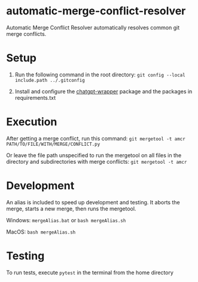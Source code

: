 # automatic-merge-conflict-resolver
Automatic Merge Conflict Resolver automatically resolves common git merge conflicts.

# Setup
1. Run the following command in the root directory:
```git config --local include.path ../.gitconfig```

2. Install and configure the [chatgpt-wrapper](https://github.com/mmabrouk/chatgpt-wrapper) package and the packages in requirements.txt

# Execution
After getting a merge conflict, run this command:
```git mergetool -t amcr PATH/TO/FILE/WITH/MERGE/CONFLICT.py```

Or leave the file path unspecified to run the mergetool on all files in the directory and subdirectories with merge conflicts:
```git mergetool -t amcr```


# Development
An alias is included to speed up development and testing. It aborts the merge, starts a new merge, then runs the mergetool.

Windows: ```mergeAlias.bat``` or ```bash mergeAlias.sh```

MacOS: ```bash mergeAlias.sh```

# Testing
To run tests, execute ```pytest``` in the terminal from the home directory